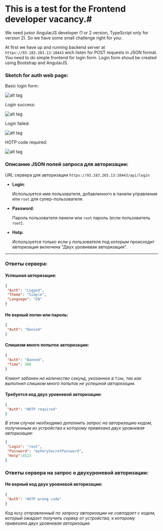 # This is a test for the Frontend developer vacancy.#
We need junior AngularJS developer (1 or 2 version, TypeScript only for version 2).
So we have some small challenge right for you:

At first we have up and running backend server at `https://93.183.203.13:10443`  wich listen for POST requests in JSON format. You need to do simple frontend for login form. Login form shoud be created using Bootstrap and AngularJS.

### Sketch for auth web page: ###

Basic login form:

![alt tag](https://raw.githubusercontent.com/geeksteam/VcFrontendTest/master/sketch/LoginPage.png)

Login success:

![alt tag](https://raw.githubusercontent.com/geeksteam/VcFrontendTest/master/sketch/Success.png)

Login failed:

![alt tag](https://raw.githubusercontent.com/geeksteam/VcFrontendTest/master/sketch/LoginFailed.png)

HOTP code required:

![alt tag](https://raw.githubusercontent.com/geeksteam/VcFrontendTest/master/sketch/HOTPcode.png)


### Описание JSON полей запроса для авторизации: ###
URL сервера для авторизации `https://93.183.203.13:10443/api/login`

* __Login__: 
		
	Используется имя пользователя, добавленного в панели управления или `root` для супер-пользователя.

* __Password__: 
		
	Пароль пользователя панели или `root` пароль (если пользователь `root`).

* __Hotp__: 
		
	Используется только если у пользователя под которым происходит авторизация включена "Двух уровневая авторизация".

***

### Ответы сервера: ###

#### Успешная авторизация: ####
```json
{
 "Auth": "Logged",
 "Theme": "Simple",
 "Language": "EN"
}
```

#### Не верный логин или пароль: ####
```json
{
 "Auth": "Denied"
}
```

#### Слишком много попыток авторизации: ####
```json
{
 "Auth": "Banned",
 "Time": 300
}
```
_Клиент забанен на количество секунд, указанное в `Time`, так как выполнил слишком много попыток не успешной авторизации._

#### Требуется код двух уровневой авторизации: ####
```json
{
 "Auth": "HOTP required"
}
```
_В этом случае необходимо дополнить запрос на  авторизацию кодом, полученным из устройства к которому привязана двух уровневая авторизация:_

```json
{
 "Login": "root",
 "Password": "myVerySecretPassword",
 "Hotp":4523
}
```
### Ответы сервера на запрос о двухуроневой авторизации: ###

#### Не верный код двух уровневой авторизации: ####
```json
{
 "Auth": "HOTP wrong code"
}
```
_Код `Hotp` отправленный по запросу авторизации не совпадает с кодом, который ожидает получить сервер от устройства, к которому привязана двух уровневая авторизация._
